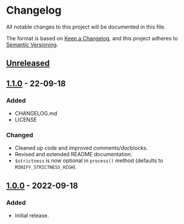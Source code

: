 # Changelog

All notable changes to this project will be documented in this file.

The format is based on [Keep a Changelog](https://keepachangelog.com/en/1.0.0/), and this project adheres to [Semantic Versioning](https://semver.org/spec/v2.0.0.html).

## [Unreleased]

## [1.1.0] - 22-09-18

### Added

- CHANGELOG.md
- LICENSE

### Changed

- Cleaned up code and improved comments/docblocks.
- Revised and extended README documentation.
- `$strictness` is now optional in `process()` method (defaults to `MINIFY_STRICTNESS_HIGH`).

## [1.0.0] - 2022-09-18

### Added

- Initial release.

[Unreleased]: https://github.com/lmd-code/lmdcrunchcss/compare/v1.1.0...HEAD
[1.1.0]: https://github.com/lmd-code/lmdcrunchcss/releases/tag/v1.1.0
[1.0.0]: https://github.com/lmd-code/lmdcrunchcss/releases/tag/v1.0.0